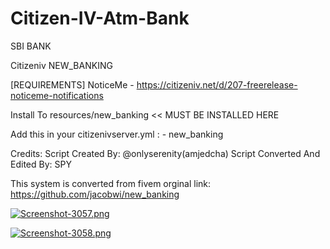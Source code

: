 # Citizen-IV-Atm-Bank
SBI BANK

Citizeniv NEW_BANKING

[REQUIREMENTS]
NoticeMe - https://citizeniv.net/d/207-freerelease-noticeme-notifications

Install To resources/new_banking << MUST BE INSTALLED HERE


Add this in your citizenivserver.yml :
    - new_banking

Credits:
Script Created By: @onlyserenity(amjedcha)
Script Converted And Edited By: SPY

This system is converted from fivem 
orginal link: https://github.com/jacobwi/new_banking

[![Screenshot-3057.png](https://i.postimg.cc/vHxv35Cn/Screenshot-3057.png)](https://postimg.cc/LnRfsg94)

[![Screenshot-3058.png](https://i.postimg.cc/YS0fVVSd/Screenshot-3058.png)](https://postimg.cc/Lqd1gxLP)
